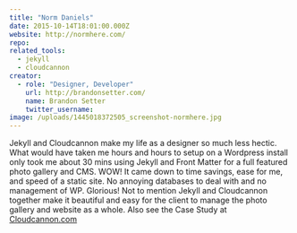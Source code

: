 ```yaml
---
title: "Norm Daniels"
date: 2015-10-14T18:01:00.000Z
website: http://normhere.com/
repo:
related_tools:
  - jekyll
  - cloudcannon
creator:
  - role: "Designer, Developer"
    url: http://brandonsetter.com/
    name: Brandon Setter
    twitter_username:
image: /uploads/1445018372505_screenshot-normhere.jpg
---
```

Jekyll and Cloudcannon make my life as a designer so much less hectic. What would have taken me hours and hours to setup on a Wordpress install only took me about 30 mins using Jekyll and Front Matter for a full featured photo gallery and CMS. WOW! It came down to time savings, ease for me, and speed of a static site. No annoying databases to deal with and no management of WP. Glorious! Not to mention Jekyll and Cloudcannon together make it beautiful and easy for the client to manage the photo gallery and website as a whole. Also see the Case Study at [Cloudcannon.com](http://cloudcannon.com/customers/brandon-setter/)
